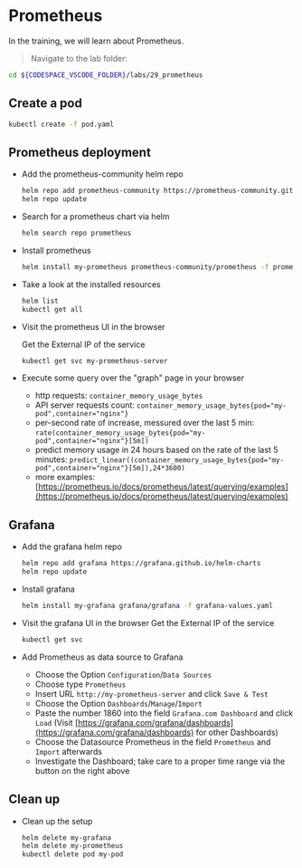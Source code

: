 # Prometheus

In the training, we will learn about Prometheus.

>Navigate to the lab folder:

```bash
cd ${CODESPACE_VSCODE_FOLDER}/labs/29_prometheus
```

## Create a pod

```bash
kubectl create -f pod.yaml
```

## Prometheus deployment

* Add the prometheus-community helm repo

  ```bash
  helm repo add prometheus-community https://prometheus-community.github.io/helm-charts
  helm repo update
  ```

* Search for a prometheus chart via helm

  ```bash
  helm search repo prometheus
  ```

* Install prometheus

  ```bash
  helm install my-prometheus prometheus-community/prometheus -f prometheus-values.yaml
  ```

* Take a look at the installed resources

  ```bash
  helm list
  kubectl get all
  ```

* Visit the prometheus UI in the browser

  Get the External IP of the service

  ```bash
  kubectl get svc my-prometheus-server
  ```

* Execute some query over the "graph" page in your browser
  * http requests: `container_memory_usage_bytes`
  * API server requests count: `container_memory_usage_bytes{pod="my-pod",container="nginx"}`
  * per-second rate of increase, messured over the last 5 min: `rate(container_memory_usage_bytes{pod="my-pod",container="nginx"}[5m])`
  * predict memory usage in 24 hours based on the rate of the last 5 minutes: `predict_linear((container_memory_usage_bytes{pod="my-pod",container="nginx"}[5m]),24*3600)`
  * more examples: [https://prometheus.io/docs/prometheus/latest/querying/examples](https://prometheus.io/docs/prometheus/latest/querying/examples)

## Grafana

* Add the grafana helm repo

  ```bash
  helm repo add grafana https://grafana.github.io/helm-charts
  helm repo update
  ```

* Install grafana

  ```bash
  helm install my-grafana grafana/grafana -f grafana-values.yaml
  ```

* Visit the grafana UI in the browser
  Get the External IP of the service

  ```bash  
  kubectl get svc
  ```

* Add Prometheus as data source to Grafana
  * Choose the Option `Configuration`/`Data Sources`
  * Choose type `Prometheus`
  * Insert URL `http://my-prometheus-server` and click `Save & Test`
  * Choose the Option `Dashboards`/`Manage`/`Import`
  * Paste the number 1860 into the field `Grafana.com Dashboard` and click `Load` (Visit [https://grafana.com/grafana/dashboards](https://grafana.com/grafana/dashboards) for other Dashboards)
  * Choose the Datasource Prometheus in the field `Prometheus` and `Import` afterwards
  * Investigate the Dashboard; take care to a proper time range via the button on the right above

## Clean up

* Clean up the setup

  ```bash
  helm delete my-grafana
  helm delete my-prometheus
  kubectl delete pod my-pod
  ```
